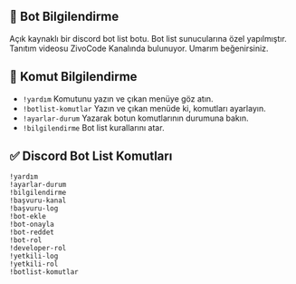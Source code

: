 
## 🚀 Bot Bilgilendirme
Açık kaynaklı bir discord bot list botu. Bot list sunucularına özel yapılmıştır. Tanıtım videosu ZivoCode Kanalında bulunuyor. Umarım beğenirsiniz.

## 🤝 Komut Bilgilendirme
- `!yardım` Komutunu yazın ve çıkan menüye göz atın.
- `!botlist-komutlar` Yazın ve çıkan menüde ki, komutları ayarlayın.
- `!ayarlar-durum` Yazarak botun komutlarının durumuna bakın.
- `!bilgilendirme` Bot list kurallarını atar.


## ✅ Discord Bot List Komutları
```
!yardım
!ayarlar-durum
!bilgilendirme
!başvuru-kanal
!başvuru-log
!bot-ekle
!bot-onayla
!bot-reddet
!bot-rol
!developer-rol
!yetkili-log
!yetkili-rol
!botlist-komutlar
```
